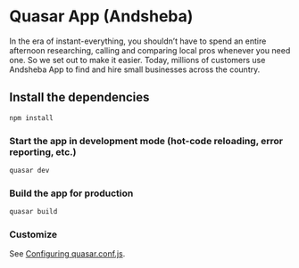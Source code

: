 # Quasar App (Andsheba)

In the era of instant-everything, you shouldn’t have to spend an entire afternoon researching, calling and comparing local pros whenever you need one. So we set out to make it easier. Today, millions of customers use Andsheba App to find and hire small businesses across the country.

## Install the dependencies
```bash
npm install
```

### Start the app in development mode (hot-code reloading, error reporting, etc.)
```bash
quasar dev
```


### Build the app for production
```bash
quasar build
```

### Customize
See [Configuring quasar.conf.js](https://quasar.dev/quasar-cli/quasar-conf-js).
